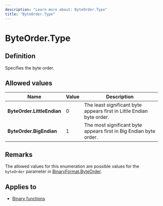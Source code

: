 ```yaml
---
description: "Learn more about: ByteOrder.Type"
title: "ByteOrder.Type"
---
```

# ByteOrder.Type

## Definition

Specifies the byte order.

## Allowed values

|Name|Value|Description|
| ------- | -- | --------- |
|**ByteOrder.LittleEndian**|0|The least significant byte appears first in Little Endian byte order.|
|**ByteOrder.BigEndian**|1|The most significant byte appears first in Big Endian byte order.|

## Remarks

The allowed values for this enumeration are possible values for the `byteOrder` parameter in [BinaryFormat.ByteOrder](binaryformat-byteorder.md).

## Applies to

* [Binary functions](binary-functions.md)
